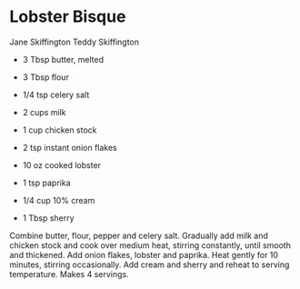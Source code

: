 # Lobster Bisque

Jane Skiffington
Teddy Skiffington

- 3 Tbsp butter, melted
- 3 Tbsp flour
- 1/4 tsp celery salt
- 2 cups milk
- 1 cup chicken stock

- 2 tsp instant onion flakes
- 10 oz cooked lobster
- 1 tsp paprika
- 1/4 cup 10% cream
- 1 Tbsp sherry

Combine butter, flour, pepper and celery salt. Gradually add milk and chicken stock and cook over medium heat, stirring constantly, until smooth and thickened. Add onion flakes, lobster and paprika. Heat gently for 10 minutes, stirring occasionally. Add cream and sherry and reheat to serving temperature. Makes 4 servings.
